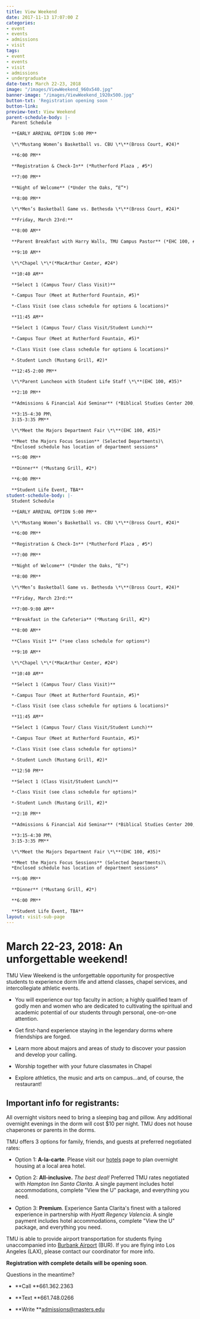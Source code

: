 ```yaml
---
title: View Weekend
date: 2017-11-13 17:07:00 Z
categories:
- event
- events
- admissions
- visit
tags:
- event
- events
- visit
- admissions
- undergraduate
date-text: March 22-23, 2018
image: "/images/ViewWeekend_960x540.jpg"
banner-image: "/images/ViewWeekend_1920x500.jpg"
button-txt: 'Registration opening soon '
button-link: 
preview-text: View Weekend
parent-schedule-body: |-
  Parent Schedule

  **EARLY ARRIVAL OPTION 5:00 PM**

  \*\*Mustang Women’s Basketball vs. CBU \*\**(Bross Court, #24)*

  **6:00 PM**

  **Registration & Check-In** (*Rutherford Plaza , #5*)

  **7:00 PM**

  **Night of Welcome** (*Under the Oaks, “E”*)

  **8:00 PM**

  \*\*Men’s Basketball Game vs. Bethesda \*\**(Bross Court, #24)*

  **Friday, March 23rd:**

  **8:00 AM**

  **Parent Breakfast with Harry Walls, TMU Campus Pastor** (*EHC 100, #35*)

  **9:10 AM**

  \*\*Chapel \*\*(*MacArthur Center, #24*)

  **10:40 AM**

  **Select 1 (Campus Tour/ Class Visit)**

  *-Campus Tour (Meet at Rutherford Fountain, #5)*

  *-Class Visit (see class schedule for options & locations)*

  **11:45 AM**

  **Select 1 (Campus Tour/ Class Visit/Student Lunch)**

  *-Campus Tour (Meet at Rutherford Fountain, #5)*

  *-Class Visit (see class schedule for options & locations)*

  *-Student Lunch (Mustang Grill, #2)*

  **12:45-2:00 PM**

  \*\*Parent Luncheon with Student Life Staff \*\**(EHC 100, #35)*

  **2:10 PM**

  **Admissions & Financial Aid Seminar** (*Biblical Studies Center 200, #32*)

  **3:15-4:30 PM\
  3:15-3:35 PM**

  \*\*Meet the Majors Department Fair \*\**(EHC 100, #35)*

  **Meet the Majors Focus Session** (Selected Departments)\
  *Enclosed schedule has location of department sessions*

  **5:00 PM**

  **Dinner** (*Mustang Grill, #2*)

  **6:00 PM**

  **Student Life Event, TBA**
student-schedule-body: |-
  Student Schedule

  **EARLY ARRIVAL OPTION 5:00 PM**

  \*\*Mustang Women’s Basketball vs. CBU \*\**(Bross Court, #24)*

  **6:00 PM**

  **Registration & Check-In** (*Rutherford Plaza , #5*)

  **7:00 PM**

  **Night of Welcome** (*Under the Oaks, “E”*)

  **8:00 PM**

  \*\*Men’s Basketball Game vs. Bethesda \*\**(Bross Court, #24)*

  **Friday, March 23rd:**

  **7:00-9:00 AM**

  **Breakfast in the Cafeteria** (*Mustang Grill, #2*)

  **8:00 AM**

  **Class Visit 1** (*see class schedule for options*)

  **9:10 AM**

  \*\*Chapel \*\*(*MacArthur Center, #24*)

  **10:40 AM**

  **Select 1 (Campus Tour/ Class Visit)**

  *-Campus Tour (Meet at Rutherford Fountain, #5)*

  *-Class Visit (see class schedule for options & locations)*

  **11:45 AM**

  **Select 1 (Campus Tour/ Class Visit/Student Lunch)**

  *-Campus Tour (Meet at Rutherford Fountain, #5)*

  *-Class Visit (see class schedule for options)*

  *-Student Lunch (Mustang Grill, #2)*

  **12:50 PM**

  **Select 1 (Class Visit/Student Lunch)**

  *-Class Visit (see class schedule for options)*

  *-Student Lunch (Mustang Grill, #2)*

  **2:10 PM**

  **Admissions & Financial Aid Seminar** (*Biblical Studies Center 200, #32. Upstairs classroom.*)

  **3:15-4:30 PM\
  3:15-3:35 PM**

  \*\*Meet the Majors Department Fair \*\**(EHC 100, #35)*

  **Meet the Majors Focus Sessions** (Selected Departments)\
  *Enclosed schedule has location of department sessions*

  **5:00 PM**

  **Dinner** (*Mustang Grill, #2*)

  **6:00 PM**

  **Student Life Event, TBA**
layout: visit-sub-page
---
```


# March 22-23, 2018: An unforgettable weekend!

TMU View Weekend is the unforgettable opportunity for prospective students to experience dorm life and attend classes, chapel services, and intercollegiate athletic events.

* You will experience our top faculty in action; a highly qualified team of godly men and women who are dedicated to cultivating the spiritual and academic potential of our students through personal, one-on-one attention.

* Get first-hand experience staying in the legendary dorms where friendships are forged.

* Learn more about majors and areas of study to discover your passion and develop your calling.

* Worship together with your future classmates in Chapel

* Explore athletics, the music and arts on campus...and, of course, the restaurant!

## Important info for registrants:

All overnight visitors need to bring a sleeping bag and pillow. Any additional overnight evenings in the dorm will cost $10 per night. TMU does not house chaperones or parents in the dorms.

TMU offers 3 options for family, friends, and guests at preferred negotiated rates:

* Option 1: **A-la-carte**. Please visit our [hotels](http://www.masters.edu/hotels) page to plan overnight housing at a local area hotel.

* Option 2: **All-inclusive.** *The best deal!* Preferred TMU rates negotiated with *Hampton Inn Santa Clarita*. A single payment includes hotel accommodations, complete "View the U" package, and everything you need.

* Option 3: **Premium**. Experience Santa Clarita's finest with a tailored experience in partnership with *Hyatt Regency Valencia*.  A single payment includes hotel accommodations, complete "View the U" package, and everything you need.

TMU is able to provide airport transportation for students flying unaccompanied into [Burbank Airport](http://www.burbankairport.com/) (BUR). If you are flying into Los Angeles (LAX), please contact our coordinator for more info.

**Registration with complete details will be opening soon**. 

Questions in the meantime? 

* **Call  **661.362.2363

* **Text  **661.748.0266

* **Write  **admissions@masters.edu